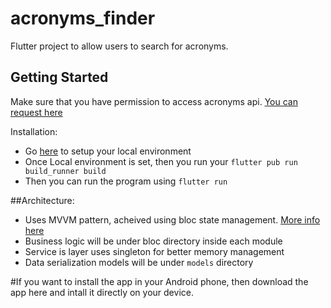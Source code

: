 # acronyms_finder

Flutter project to allow users to search for acronyms.

## Getting Started

Make sure that you have permission to access acronyms api. [You can request here](http://www.nactem.ac.uk/software/acromine/rest.html) 

Installation:
- Go [here](https://flutter.dev/) to setup your local environment
- Once Local environment is set, then you run your ```flutter pub run build_runner build```
- Then you can run the program using ```flutter run```

##Architecture:
- Uses MVVM pattern, acheived using bloc state management. [More info here](https://bloclibrary.dev/#/)
- Business logic will be under bloc directory inside each module
- Service is layer uses singleton for better memory management
- Data serialization models will be under ```models``` directory 

#If you want to install the app in your Android phone, then download the app here and intall it directly on your device.